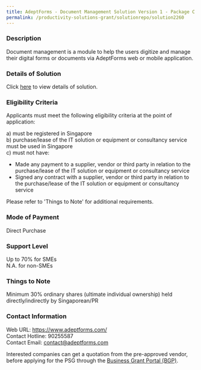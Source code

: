 ```yaml
---
title: AdeptForms - Document Management Solution Version 1 - Package C (Up to 10 users - With OCR)
permalink: /productivity-solutions-grant/solutionrepo/solution2260
---
```


### Description

Document management is a module to help the users digitize and manage their digital forms or documents via AdeptForms web or mobile application.

### Details of Solution

Click <a href='https://www.gobusiness.gov.sg/images/psg/AdeptVentures20200102_Desensitised_Annex_3_Part_3.pdf' target='_blank' rel='noopener'>here</a> to view details of solution.

### Eligibility Criteria

Applicants must meet the following eligibility criteria at the point of application:

a) must be registered in Singapore <br>
b) purchase/lease of the IT solution or equipment or consultancy service must be used in Singapore <br>
c) must not have:
- Made any payment to a supplier, vendor or third party in relation to the purchase/lease of the IT solution or equipment or consultancy service
- Signed any contract with a supplier, vendor or third party in relation to the purchase/lease of the IT solution or equipment or consultancy service

Please refer to 'Things to Note' for additional requirements.

### Mode of Payment
Direct Purchase

### Support Level
Up to 70% for SMEs <br>
N.A. for non-SMEs

### Things to Note
Minimum 30% ordinary shares (ultimate individual ownership) held directly/indirectly by Singaporean/PR

### Contact Information
Web URL: https://www.adeptforms.com/ <br>Contact Hotline: 90255587 <br>Contact Email: contact@adeptforms.com <br>

Interested companies can get a quotation from the pre-approved vendor, before applying for the PSG through the <a target='_blank' rel='noopener' href='https://www.businessgrants.gov.sg/'>Business Grant Portal (BGP)</a>.
